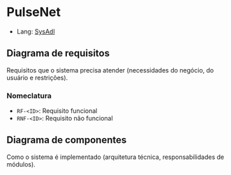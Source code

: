 # PulseNet
- Lang: [SysAdl](https://sysadl.imd.ufrn.br/)

## Diagrama de requisitos
Requisitos que o sistema precisa atender (necessidades do negócio, do usuário e restrições).

### Nomeclatura
- `RF-<ID>`: Requisito funcional  
- `RNF-<ID>`: Requisito não funcional  


## Diagrama de componentes
Como o sistema é implementado (arquitetura técnica, responsabilidades de módulos).